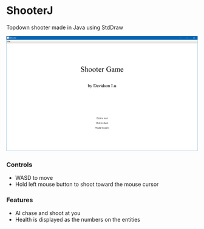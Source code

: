 # ShooterJ
Topdown shooter made in Java using StdDraw

![](https://github.com/Lulu1494/CSF-2016/raw/master/ShooterJ/2016-02-24_00-25-54.gif)

### Controls
* WASD to move
* Hold left mouse button to shoot toward the mouse cursor

### Features
* AI chase and shoot at you
* Health is displayed as the numbers on the entities
